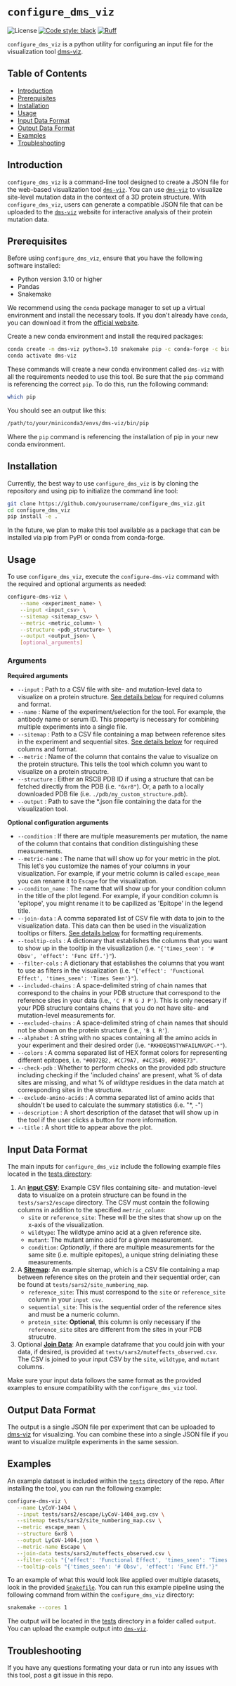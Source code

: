 # `configure_dms_viz`

![License](https://img.shields.io/github/license/matsengrp/multidms)
[![Code style: black](https://img.shields.io/badge/code%20style-black-000000.svg)](https://github.com/psf/black)
[![Ruff](https://img.shields.io/endpoint?url=https://raw.githubusercontent.com/charliermarsh/ruff/main/assets/badge/v2.json)](https://github.com/astral-sh/ruff)

`configure_dms_viz` is a python utility for configuring an input file for the visualization tool [dms-viz](https://dms-viz.github.io/).

## Table of Contents

- [Introduction](#introduction)
- [Prerequisites](#prerequisites)
- [Installation](#installation)
- [Usage](#usage)
- [Input Data Format](#input-data-format)
- [Output Data Format](#output-data-format)
- [Examples](#examples)
- [Troubleshooting](#troubleshooting)

## Introduction

`configure_dms_viz` is a command-line tool designed to create a JSON file for the web-based visualization tool [`dms-viz`](https://dms-viz.github.io/). You can use [`dms-viz`](https://dms-viz.github.io/) to visualize site-level mutation data in the context of a 3D protein structure. With `configure_dms_viz`, users can generate a compatible JSON file that can be uploaded to the [`dms-viz`](https://dms-viz.github.io/) website for interactive analysis of their protein mutation data.

## Prerequisites

Before using `configure_dms_viz`, ensure that you have the following software installed:

- Python version 3.10 or higher
- Pandas
- Snakemake

We recommend using the `conda` package manager to set up a virtual environment and install the necessary tools. If you don't already have `conda`, you can download it from the [official website](https://docs.conda.io/en/latest/miniconda.html).

Create a new conda environment and install the required packages:

```bash
conda create -n dms-viz python=3.10 snakemake pip -c conda-forge -c bioconda
conda activate dms-viz
```

These commands will create a new conda environment called `dms-viz` with all the requirements needed to use this tool. Be sure that the `pip` command is referencing the correct `pip`. To do this, run the following command:

```bash
which pip
```

You should see an output like this:

```bash
/path/to/your/miniconda3/envs/dms-viz/bin/pip
```

Where the `pip` command is referencing the installation of pip in your new conda environment.

## Installation

Currently, the best way to use `configure_dms_viz` is by cloning the repository and using pip to initialize the command line tool:

```bash
git clone https://github.com/yourusername/configure_dms_viz.git
cd configure_dms_viz
pip install -e .
```

In the future, we plan to make this tool available as a package that can be installed via pip from PyPI or conda from conda-forge.

## Usage

To use `configure_dms_viz`, execute the `configure-dms-viz` command with the required and optional arguments as needed:

```bash
configure-dms-viz \
    --name <experiment_name> \
    --input <input_csv> \
    --sitemap <sitemap_csv> \
    --metric <metric_column> \
    --structure <pdb_structure> \
    --output <output_json> \
    [optional_arguments]
```

### Arguments

**Required arguments**

- `--input` <string>: Path to a CSV file with site- and mutation-level data to visualize on a protein structure. [See details below](#input-data-format) for required columns and format.
- `--name` <string>: Name of the experiment/selection for the tool. For example, the antibody name or serum ID. This property is necessary for combining multiple experiments into a single file.
- `--sitemap` <string>: Path to a CSV file containing a map between reference sites in the experiment and sequential sites. [See details below](#input-data-format) for required columns and format.
- `--metric` <string>: Name of the column that contains the value to visualize on the protein structure. This tells the tool which column you want to visualize on a protein strucutre.
- `--structure` <string>: Either an RSCB PDB ID if using a structure that can be fetched directly from the PDB (i.e. `"6xr8"`). Or, a path to a locally downloaded PDB file (i.e. `./pdb/my_custom_structure.pdb`).
- `--output` <string>: Path to save the \*.json file containing the data for the visualization tool.

**Optional configuration arguments**

- `--condition` <string>: If there are multiple measurements per mutation, the name of the column that contains that condition distinguishing these measurements.
- `--metric-name` <string>: The name that will show up for your metric in the plot. This let's you customize the names of your columns in your visualization. For example, if your metric column is called `escape_mean` you can rename it to `Escape` for the visualization.
- `--conditon_name` <string>: The name that will show up for your condition column in the title of the plot legend. For example, if your condition column is 'epitope', you might rename it to be capilized as 'Epitope' in the legend title.
- `--join-data` <list>: A comma separated list of CSV file with data to join to the visualization data. This data can then be used in the visualization tooltips or filters. [See details below](#input-data-format) for formatting requirements.
- `--tooltip-cols` <dict>: A dictionary that establishes the columns that you want to show up in the tooltip in the visualization (i.e. `"{'times_seen': '# Obsv', 'effect': 'Func Eff.'}"`).
- `--filter-cols` <dict>: A dictionary that establishes the columns that you want to use as filters in the visualization (i.e. `"{'effect': 'Functional Effect', 'times_seen': 'Times Seen'}"`).
- `--included-chains` <string>: A space-delimited string of chain names that correspond to the chains in your PDB structure that correspond to the reference sites in your data (i.e., `'C F M G J P'`). This is only necesary if your PDB structure contains chains that you do not have site- and mutation-level measurements for.
- `--excluded-chains` <string>: A space-delimited string of chain names that should not be shown on the protein structure (i.e., `'B L R'`).
- `--alphabet` <string>: A string with no spaces containing all the amino acids in your experiment and their desired order (i.e. `"RKHDEQNSTYWFAILMVGPC-*"`).
- `--colors` <list>: A comma separated list of HEX format colors for representing different epitopes, i.e. `"#0072B2, #CC79A7, #4C3549, #009E73"`.
- `--check-pdb` <bool>: Whether to perform checks on the provided pdb structure including checking if the 'included chains' are present, what % of data sites are missing, and what % of wildtype residues in the data match at corresponding sites in the structure.
- `--exclude-amino-acids` <list>: A comma separated list of amino acids that shouldn't be used to calculate the summary statistics (i.e. "\*, -")
- `--description` <string>: A short description of the dataset that will show up in the tool if the user clicks a button for more information.
- `--title` <string>: A short title to appear above the plot.

## Input Data Format

The main inputs for `configure_dms_viz` include the following example files located in the [tests directory](tests/sars2/):

1. An [**input CSV**](tests/sars2/escape/): Example CSV files containing site- and mutation-level data to visualize on a protein structure can be found in the `tests/sars2/escape` directory. The CSV must contain the following columns in addition to the specified _`metric_column`_:
   - `site` or `reference_site`: These will be the sites that show up on the x-axis of the visualization.
   - `wildtype`: The wildtype amino acid at a given reference site.
   - `mutant`: The mutant amino acid for a given measurement.
   - `condition`: _Optionally_, if there are multiple measurements for the same site (i.e. multiple epitopes), a unique string deliniating these measurements.
2. A [**Sitemap**](tests/sars2/site_numbering_map.csv): An example sitemap, which is a CSV file containing a map between reference sites on the protein and their sequential order, can be found at `tests/sars2/site_numbering_map`.
   - `reference_site`: This must correspond to the `site` or `reference_site` column in your `input csv`.
   - `sequential_site`: This is the sequential order of the reference sites and must be a numeric column.
   - `protein_site`: **Optional**, this column is only necessary if the `reference_site` sites are different from the sites in your PDB strucutre.
3. Optional [**Join Data**](tests/sars2/muteffects_observed.csv): An example dataframe that you could join with your data, if desired, is provided at `tests/sars2/muteffects_observed.csv`. The CSV is joined to your input CSV by the `site`, `wildtype`, and `mutant` columns.

Make sure your input data follows the same format as the provided examples to ensure compatibility with the `configure_dms_viz` tool.

## Output Data Format

The output is a single JSON file per experiment that can be uploaded to [dms-viz](https://dms-viz.github.io/) for visualizing. You can combine these into a single JSON file if you want to visualize mulitple experiments in the same session.

## Examples

An example dataset is included within the [`tests`](tests/sars2/) directory of the repo. After installing the tool, you can run the following example:

```bash
configure-dms-viz \
   --name LyCoV-1404 \
   --input tests/sars2/escape/LyCoV-1404_avg.csv \
   --sitemap tests/sars2/site_numbering_map.csv \
   --metric escape_mean \
   --structure 6xr8 \
   --output LyCoV-1404.json \
   --metric-name Escape \
   --join-data tests/sars2/muteffects_observed.csv \
   --filter-cols "{'effect': 'Functional Effect', 'times_seen': 'Times Seen'}" \
   --tooltip-cols "{'times_seen': '# Obsv', 'effect': 'Func Eff.'}"
```

To an example of what this would look like applied over multiple datasets, look in the provided [`Snakefile`](./Snakefile). You can run this example pipeline using the following command from within the `configure_dms_viz` directory:

```bash
snakemake --cores 1
```

The output will be located in the [tests](tests/sars2/) directory in a folder called `output`. You can upload the example output into [`dms-viz`](https://dms-viz.github.io/).

## Troubleshooting

If you have any questions formating your data or run into any issues with this tool, post a git issue in this repo.

